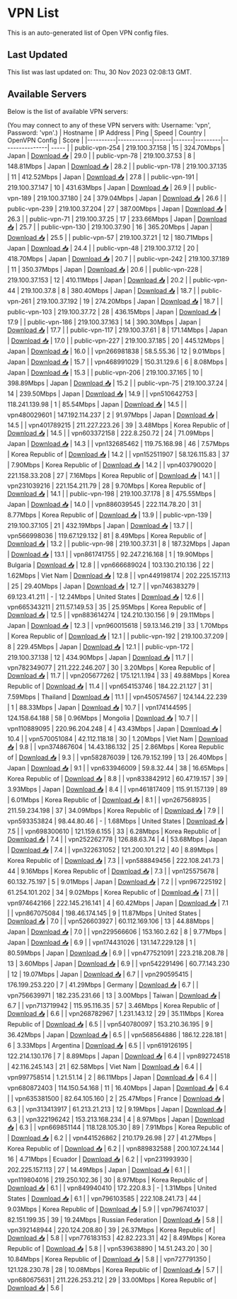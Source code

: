 # VPN List

This is an auto-generated list of Open VPN config files.

## Last Updated

This list was last updated on: Thu, 30 Nov 2023 02:08:13 GMT.

## Available Servers

Below is the list of available VPN servers:

(You may connect to any of these VPN servers with: Username: 'vpn', Password: 'vpn'.)
| Hostname | IP Address | Ping | Speed | Country | OpenVPN Config | Score |
|----------|------------|------|-------|---------|----------------| ----- |
| public-vpn-254 | 219.100.37.158 | 15 | 324.70Mbps | Japan | [Download 📥](./configs/server_0_JP.ovpn) | 29.0 |
| public-vpn-78 | 219.100.37.53 | 8 | 148.81Mbps | Japan | [Download 📥](./configs/server_1_JP.ovpn) | 28.2 |
| public-vpn-178 | 219.100.37.135 | 11 | 412.52Mbps | Japan | [Download 📥](./configs/server_2_JP.ovpn) | 27.8 |
| public-vpn-191 | 219.100.37.147 | 10 | 431.63Mbps | Japan | [Download 📥](./configs/server_3_JP.ovpn) | 26.9 |
| public-vpn-189 | 219.100.37.180 | 24 | 379.04Mbps | Japan | [Download 📥](./configs/server_4_JP.ovpn) | 26.6 |
| public-vpn-239 | 219.100.37.204 | 27 | 387.00Mbps | Japan | [Download 📥](./configs/server_5_JP.ovpn) | 26.3 |
| public-vpn-71 | 219.100.37.25 | 17 | 233.66Mbps | Japan | [Download 📥](./configs/server_6_JP.ovpn) | 25.7 |
| public-vpn-130 | 219.100.37.90 | 16 | 365.20Mbps | Japan | [Download 📥](./configs/server_7_JP.ovpn) | 25.5 |
| public-vpn-57 | 219.100.37.21 | 12 | 180.71Mbps | Japan | [Download 📥](./configs/server_8_JP.ovpn) | 24.4 |
| public-vpn-48 | 219.100.37.12 | 20 | 418.70Mbps | Japan | [Download 📥](./configs/server_9_JP.ovpn) | 20.7 |
| public-vpn-242 | 219.100.37.189 | 11 | 350.37Mbps | Japan | [Download 📥](./configs/server_10_JP.ovpn) | 20.6 |
| public-vpn-228 | 219.100.37.153 | 12 | 410.11Mbps | Japan | [Download 📥](./configs/server_11_JP.ovpn) | 20.2 |
| public-vpn-44 | 219.100.37.8 | 8 | 380.40Mbps | Japan | [Download 📥](./configs/server_12_JP.ovpn) | 18.7 |
| public-vpn-261 | 219.100.37.192 | 19 | 274.20Mbps | Japan | [Download 📥](./configs/server_13_JP.ovpn) | 18.7 |
| public-vpn-103 | 219.100.37.72 | 28 | 436.15Mbps | Japan | [Download 📥](./configs/server_14_JP.ovpn) | 17.9 |
| public-vpn-186 | 219.100.37.163 | 14 | 390.30Mbps | Japan | [Download 📥](./configs/server_15_JP.ovpn) | 17.7 |
| public-vpn-117 | 219.100.37.61 | 8 | 171.14Mbps | Japan | [Download 📥](./configs/server_16_JP.ovpn) | 17.0 |
| public-vpn-227 | 219.100.37.185 | 20 | 445.12Mbps | Japan | [Download 📥](./configs/server_17_JP.ovpn) | 16.0 |
| vpn266981838 | 58.5.55.36 | 12 | 9.01Mbps | Japan | [Download 📥](./configs/server_18_JP.ovpn) | 15.7 |
| vpn468991029 | 150.31.129.6 | 6 | 8.08Mbps | Japan | [Download 📥](./configs/server_19_JP.ovpn) | 15.3 |
| public-vpn-206 | 219.100.37.165 | 10 | 398.89Mbps | Japan | [Download 📥](./configs/server_20_JP.ovpn) | 15.2 |
| public-vpn-75 | 219.100.37.24 | 14 | 239.50Mbps | Japan | [Download 📥](./configs/server_21_JP.ovpn) | 14.9 |
| vpn510642753 | 118.241.139.98 | 1 | 85.54Mbps | Japan | [Download 📥](./configs/server_22_JP.ovpn) | 14.5 |
| vpn480029601 | 147.192.114.237 | 2 | 91.97Mbps | Japan | [Download 📥](./configs/server_23_JP.ovpn) | 14.5 |
| vpn401789215 | 211.227.223.26 | 39 | 3.48Mbps | Korea Republic of | [Download 📥](./configs/server_24_KR.ovpn) | 14.5 |
| vpn603372158 | 222.8.250.72 | 24 | 71.09Mbps | Japan | [Download 📥](./configs/server_25_JP.ovpn) | 14.3 |
| vpn132685462 | 119.75.168.98 | 46 | 7.57Mbps | Korea Republic of | [Download 📥](./configs/server_26_KR.ovpn) | 14.2 |
| vpn152511907 | 58.126.115.83 | 37 | 7.90Mbps | Korea Republic of | [Download 📥](./configs/server_27_KR.ovpn) | 14.2 |
| vpn403790020 | 221.158.33.208 | 27 | 7.16Mbps | Korea Republic of | [Download 📥](./configs/server_28_KR.ovpn) | 14.1 |
| vpn231039216 | 221.154.211.79 | 28 | 9.70Mbps | Korea Republic of | [Download 📥](./configs/server_29_KR.ovpn) | 14.1 |
| public-vpn-198 | 219.100.37.178 | 8 | 475.55Mbps | Japan | [Download 📥](./configs/server_30_JP.ovpn) | 14.0 |
| vpn886039545 | 222.114.78.20 | 31 | 8.77Mbps | Korea Republic of | [Download 📥](./configs/server_31_KR.ovpn) | 13.9 |
| public-vpn-139 | 219.100.37.105 | 21 | 432.19Mbps | Japan | [Download 📥](./configs/server_32_JP.ovpn) | 13.7 |
| vpn566998036 | 119.67.129.132 | 81 | 8.49Mbps | Korea Republic of | [Download 📥](./configs/server_33_KR.ovpn) | 13.2 |
| public-vpn-98 | 219.100.37.31 | 8 | 187.32Mbps | Japan | [Download 📥](./configs/server_34_JP.ovpn) | 13.1 |
| vpn861741755 | 92.247.216.168 | 1 | 19.90Mbps | Bulgaria | [Download 📥](./configs/server_35_BG.ovpn) | 12.8 |
| vpn666689024 | 103.130.210.136 | 22 | 1.62Mbps | Viet Nam | [Download 📥](./configs/server_36_VN.ovpn) | 12.8 |
| vpn449198174 | 202.225.157.113 | 25 | 29.40Mbps | Japan | [Download 📥](./configs/server_37_JP.ovpn) | 12.7 |
| vpn746383279 | 69.123.41.211 | - | 12.24Mbps | United States | [Download 📥](./configs/server_38_US.ovpn) | 12.6 |
| vpn665343211 | 211.57.149.53 | 35 | 25.95Mbps | Korea Republic of | [Download 📥](./configs/server_39_KR.ovpn) | 12.5 |
| vpn883614274 | 124.210.130.156 | 9 | 29.11Mbps | Japan | [Download 📥](./configs/server_40_JP.ovpn) | 12.3 |
| vpn960015618 | 59.13.146.219 | 33 | 1.70Mbps | Korea Republic of | [Download 📥](./configs/server_41_KR.ovpn) | 12.1 |
| public-vpn-192 | 219.100.37.209 | 8 | 229.45Mbps | Japan | [Download 📥](./configs/server_42_JP.ovpn) | 12.1 |
| public-vpn-172 | 219.100.37.138 | 12 | 434.90Mbps | Japan | [Download 📥](./configs/server_43_JP.ovpn) | 11.7 |
| vpn782349077 | 211.222.246.207 | 30 | 3.20Mbps | Korea Republic of | [Download 📥](./configs/server_44_KR.ovpn) | 11.7 |
| vpn205677262 | 175.121.1.194 | 33 | 49.88Mbps | Korea Republic of | [Download 📥](./configs/server_45_KR.ovpn) | 11.4 |
| vpn654153746 | 184.22.21.127 | 31 | 7.59Mbps | Thailand | [Download 📥](./configs/server_46_TH.ovpn) | 11.1 |
| vpn450574567 | 124.144.22.239 | 1 | 88.33Mbps | Japan | [Download 📥](./configs/server_47_JP.ovpn) | 10.7 |
| vpn174144595 | 124.158.64.188 | 58 | 0.96Mbps | Mongolia | [Download 📥](./configs/server_48_MN.ovpn) | 10.7 |
| vpn110889095 | 220.96.204.248 | 4 | 43.43Mbps | Japan | [Download 📥](./configs/server_49_JP.ovpn) | 10.4 |
| vpn570051084 | 42.112.118.18 | 30 | 1.20Mbps | Viet Nam | [Download 📥](./configs/server_50_VN.ovpn) | 9.8 |
| vpn374867604 | 14.43.186.132 | 25 | 2.86Mbps | Korea Republic of | [Download 📥](./configs/server_51_KR.ovpn) | 9.3 |
| vpn582876039 | 126.79.152.199 | 13 | 26.40Mbps | Japan | [Download 📥](./configs/server_52_JP.ovpn) | 9.1 |
| vpn633946009 | 59.8.32.44 | 38 | 16.65Mbps | Korea Republic of | [Download 📥](./configs/server_53_KR.ovpn) | 8.8 |
| vpn833842912 | 60.47.19.157 | 39 | 3.93Mbps | Japan | [Download 📥](./configs/server_54_JP.ovpn) | 8.4 |
| vpn461817409 | 115.91.157.139 | 89 | 6.01Mbps | Korea Republic of | [Download 📥](./configs/server_55_KR.ovpn) | 8.1 |
| vpn267568935 | 211.59.234.198 | 37 | 34.09Mbps | Korea Republic of | [Download 📥](./configs/server_56_KR.ovpn) | 7.9 |
| vpn593353824 | 98.44.80.46 | - | 1.68Mbps | United States | [Download 📥](./configs/server_57_US.ovpn) | 7.5 |
| vpn698300610 | 121.159.6.155 | 33 | 6.28Mbps | Korea Republic of | [Download 📥](./configs/server_58_KR.ovpn) | 7.4 |
| vpn252262778 | 126.88.63.74 | 4 | 53.68Mbps | Japan | [Download 📥](./configs/server_59_JP.ovpn) | 7.4 |
| vpn322631052 | 121.200.101.212 | 40 | 8.89Mbps | Korea Republic of | [Download 📥](./configs/server_60_KR.ovpn) | 7.3 |
| vpn588849456 | 222.108.241.73 | 44 | 9.16Mbps | Korea Republic of | [Download 📥](./configs/server_61_KR.ovpn) | 7.3 |
| vpn125575678 | 60.132.75.197 | 5 | 9.01Mbps | Japan | [Download 📥](./configs/server_62_JP.ovpn) | 7.2 |
| vpn967225192 | 61.254.101.202 | 34 | 9.02Mbps | Korea Republic of | [Download 📥](./configs/server_63_KR.ovpn) | 7.1 |
| vpn974642166 | 222.145.216.141 | 4 | 60.42Mbps | Japan | [Download 📥](./configs/server_64_JP.ovpn) | 7.1 |
| vpn867075084 | 198.46.174.145 | 9 | 11.87Mbps | United States | [Download 📥](./configs/server_65_US.ovpn) | 7.0 |
| vpn526603927 | 60.112.169.106 | 13 | 44.88Mbps | Japan | [Download 📥](./configs/server_66_JP.ovpn) | 7.0 |
| vpn229566606 | 153.160.2.62 | 8 | 9.77Mbps | Japan | [Download 📥](./configs/server_67_JP.ovpn) | 6.9 |
| vpn174431026 | 131.147.229.128 | 1 | 80.59Mbps | Japan | [Download 📥](./configs/server_68_JP.ovpn) | 6.9 |
| vpn477521091 | 223.218.208.78 | 13 | 3.60Mbps | Japan | [Download 📥](./configs/server_69_JP.ovpn) | 6.9 |
| vpn542291496 | 60.77.143.230 | 12 | 19.07Mbps | Japan | [Download 📥](./configs/server_70_JP.ovpn) | 6.7 |
| vpn290595415 | 176.199.253.220 | 7 | 41.29Mbps | Germany | [Download 📥](./configs/server_71_DE.ovpn) | 6.7 |
| vpn756639971 | 182.235.231.66 | 13 | 3.00Mbps | Taiwan | [Download 📥](./configs/server_72_TW.ovpn) | 6.7 |
| vpn713719942 | 115.95.116.35 | 57 | 3.46Mbps | Korea Republic of | [Download 📥](./configs/server_73_KR.ovpn) | 6.6 |
| vpn268782967 | 1.231.143.12 | 29 | 35.11Mbps | Korea Republic of | [Download 📥](./configs/server_74_KR.ovpn) | 6.5 |
| vpn540780097 | 153.210.36.195 | 9 | 36.42Mbps | Japan | [Download 📥](./configs/server_75_JP.ovpn) | 6.5 |
| vpn568564886 | 186.12.228.181 | 6 | 3.33Mbps | Argentina | [Download 📥](./configs/server_76_AR.ovpn) | 6.5 |
| vpn619126195 | 122.214.130.176 | 7 | 8.89Mbps | Japan | [Download 📥](./configs/server_77_JP.ovpn) | 6.4 |
| vpn892724518 | 42.116.245.143 | 21 | 62.58Mbps | Viet Nam | [Download 📥](./configs/server_78_VN.ovpn) | 6.4 |
| vpn997758514 | 1.21.51.14 | 2 | 86.11Mbps | Japan | [Download 📥](./configs/server_79_JP.ovpn) | 6.4 |
| vpn680872403 | 114.150.54.168 | 11 | 16.40Mbps | Japan | [Download 📥](./configs/server_80_JP.ovpn) | 6.4 |
| vpn635381500 | 82.64.105.160 | 2 | 25.47Mbps | France | [Download 📥](./configs/server_81_FR.ovpn) | 6.3 |
| vpn313413917 | 61.213.21.213 | 12 | 9.19Mbps | Japan | [Download 📥](./configs/server_82_JP.ovpn) | 6.3 |
| vpn322196242 | 153.213.168.234 | 4 | 8.97Mbps | Japan | [Download 📥](./configs/server_83_JP.ovpn) | 6.3 |
| vpn669851144 | 118.128.105.30 | 89 | 7.91Mbps | Korea Republic of | [Download 📥](./configs/server_84_KR.ovpn) | 6.2 |
| vpn441526862 | 210.179.26.98 | 27 | 41.27Mbps | Korea Republic of | [Download 📥](./configs/server_85_KR.ovpn) | 6.2 |
| vpn889832588 | 200.107.24.144 | 16 | 4.71Mbps | Ecuador | [Download 📥](./configs/server_86_EC.ovpn) | 6.2 |
| vpn231993930 | 202.225.157.113 | 27 | 14.49Mbps | Japan | [Download 📥](./configs/server_87_JP.ovpn) | 6.1 |
| vpn119804016 | 219.250.102.36 | 30 | 8.97Mbps | Korea Republic of | [Download 📥](./configs/server_88_KR.ovpn) | 6.1 |
| vpn849940410 | 172.220.8.3 | - | 1.31Mbps | United States | [Download 📥](./configs/server_89_US.ovpn) | 6.1 |
| vpn796103585 | 222.108.241.73 | 44 | 9.03Mbps | Korea Republic of | [Download 📥](./configs/server_90_KR.ovpn) | 5.9 |
| vpn796741037 | 82.151.199.35 | 39 | 19.24Mbps | Russian Federation | [Download 📥](./configs/server_91_RU.ovpn) | 5.8 |
| vpn392148944 | 220.124.208.80 | 39 | 26.37Mbps | Korea Republic of | [Download 📥](./configs/server_92_KR.ovpn) | 5.8 |
| vpn776183153 | 42.82.223.31 | 42 | 8.49Mbps | Korea Republic of | [Download 📥](./configs/server_93_KR.ovpn) | 5.8 |
| vpn539638890 | 14.51.243.20 | 30 | 10.84Mbps | Korea Republic of | [Download 📥](./configs/server_94_KR.ovpn) | 5.8 |
| vpn727791350 | 121.128.230.78 | 28 | 10.08Mbps | Korea Republic of | [Download 📥](./configs/server_95_KR.ovpn) | 5.7 |
| vpn680675631 | 211.226.253.212 | 29 | 33.00Mbps | Korea Republic of | [Download 📥](./configs/server_96_KR.ovpn) | 5.6 |

